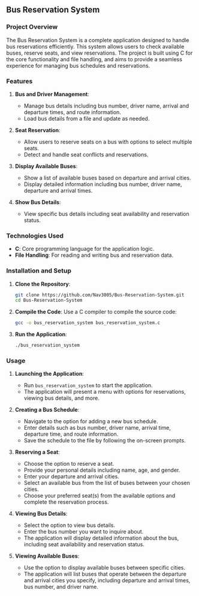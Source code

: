 ## Bus Reservation System

### Project Overview

The Bus Reservation System is a complete application designed to handle bus reservations efficiently. This system allows users to check available buses, reserve seats, and view reservations. The project is built using C for the core functionality and file handling, and aims to provide a seamless experience for managing bus schedules and reservations.

### Features

1. **Bus and Driver Management**:
   - Manage bus details including bus number, driver name, arrival and departure times, and route information.
   - Load bus details from a file and update as needed.

2. **Seat Reservation**:
   - Allow users to reserve seats on a bus with options to select multiple seats.
   - Detect and handle seat conflicts and reservations.

3. **Display Available Buses**:
   - Show a list of available buses based on departure and arrival cities.
   - Display detailed information including bus number, driver name, departure and arrival times.

4. **Show Bus Details**:
   - View specific bus details including seat availability and reservation status.

### Technologies Used

- **C**: Core programming language for the application logic.
- **File Handling**: For reading and writing bus and reservation data.

### Installation and Setup

1. **Clone the Repository**:
   ```bash
   git clone https://github.com/Nav3005/Bus-Reservation-System.git
   cd Bus-Reservation-System

2. **Compile the Code**:
   Use a C compiler to compile the source code:
   ```bash
   gcc -o bus_reservation_system bus_reservation_system.c

3. **Run the Application**:
   ```bash
   ./bus_reservation_system

### Usage

1. **Launching the Application**:
   - Run `bus_reservation_system` to start the application.
   - The application will present a menu with options for reservations, viewing bus details, and more.

2. **Creating a Bus Schedule**:
   - Navigate to the option for adding a new bus schedule.
   - Enter details such as bus number, driver name, arrival time, departure time, and route information.
   - Save the schedule to the file by following the on-screen prompts.

3. **Reserving a Seat**:
   - Choose the option to reserve a seat.
   - Provide your personal details including name, age, and gender.
   - Enter your departure and arrival cities.
   - Select an available bus from the list of buses between your chosen cities.
   - Choose your preferred seat(s) from the available options and complete the reservation process.

4. **Viewing Bus Details**:
   - Select the option to view bus details.
   - Enter the bus number you want to inquire about.
   - The application will display detailed information about the bus, including seat availability and reservation status.

5. **Viewing Available Buses**:
   - Use the option to display available buses between specific cities.
   - The application will list buses that operate between the departure and arrival cities you specify, including departure and arrival times, bus number, and driver name.



